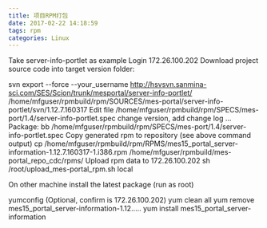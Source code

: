 ```yaml
---
title: 项目RPM打包
date: 2017-02-22 14:18:59
tags: rpm
categories: Linux
---
```

Take server-info-portlet as example
Login 172.26.100.202
Download project source code into target version folder:
<!--more-->
svn export --force --your_username http://hsvsvn.sanmina-sci.com/SES/Scion/trunk/mesportal/server-info-portlet/ /home/mfguser/rpmbuild/rpm/SOURCES/mes-portal/server-info-portlet/svn/1.12.7.160317
Edit file /home/mfguser/rpmbuild/rpm/SPECS/mes-port/1.4/server-info-portlet.spec
change version, add change log ...
Package: bb /home/mfguser/rpmbuild/rpm/SPECS/mes-port/1.4/server-info-portlet.spec
Copy generated rpm to repository (see above command output)
cp /home/mfguser/rpmbuild/rpm/RPMS/mes15_portal_server-information-1.12.7.160317-1.i386.rpm /home/mfguser/rpmbuild/mes-portal_repo_cdc/rpms/
Upload rpm data to 172.26.100.202
sh /root/upload_mes-portal_rpm.sh local




On other machine install the latest package (run as root)

yumconfig (Optional, confirm is 172.26.100.202)
yum clean all
yum remove mes15_portal_server-information-1.12.....
yum install mes15_portal_server-information
